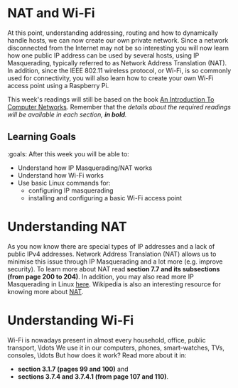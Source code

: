 # NAT and Wi-Fi

At this point, understanding addressing, routing and how to dynamically handle hosts, we can now create our own private network.
Since a network disconnected from the Internet may not be so interesting you will now learn how one public IP address can be used by several hosts, using IP Masquerading, typically referred to as Network Address Translation (NAT).
In addition, since the IEEE 802.11 wireless protocol, or Wi-Fi, is so commonly used for connectivity, you will also learn how to create your own Wi-Fi access point using a Raspberry Pi.

This week's readings will still be based on the book [An Introduction To Computer Networks](http://intronetworks.cs.luc.edu/).
Remember that the *details about the required readings will be available in each section, **in bold**.*

## Learning Goals

:goals: After this week you will be able to:

- Understand how IP Masquerading/NAT works
- Understand how Wi-Fi works
- Use basic Linux commands for:
    - configuring IP masquerading
    - installing and configuring a basic Wi-Fi access point

# Understanding NAT

As you now know there are special types of IP addresses and a lack of public IPv4 addresses.
Network Address Translation (NAT) allows us to minimise this issue through IP Masquerading and a lot more (e.g. improve security).
To learn more about NAT read **section 7.7 and its subsections (from page 200 to 204)**.
In addition, you may also read more IP Masquerading in Linux [here](http://www.tldp.org/HOWTO/IP-Masquerade-HOWTO/ipmasq-background2.0.html).
Wikipedia is also an interesting resource for knowing more about [NAT](https://en.wikipedia.org/wiki/Network_address_translation).


# Understanding Wi-Fi

Wi-Fi is nowadays present in almost every household, office, public transport, \ldots 
We use it in our computers, phones, smart-watches, TVs, consoles, \ldots
But how does it work?
Read more about it in:

- **section 3.1.7 (pages 99 and 100)** and
- **sections 3.7.4 and 3.7.4.1 (from page 107 and 110)**.


